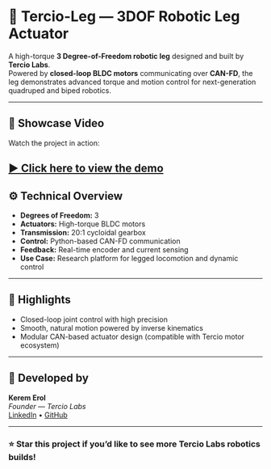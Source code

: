 # 🦿 Tercio-Leg — 3DOF Robotic Leg Actuator

A high-torque **3 Degree-of-Freedom robotic leg** designed and built by **Tercio Labs**.  
Powered by **closed-loop BLDC motors** communicating over **CAN-FD**, the leg demonstrates advanced torque and motion control for next-generation quadruped and biped robotics.

---

## 🎥 Showcase Video

Watch the project in action:

[▶️ Click here to view the demo](video/demo.mp4)
---

## ⚙️ Technical Overview

- **Degrees of Freedom:** 3  
- **Actuators:** High-torque BLDC motors  
- **Transmission:** 20:1 cycloidal gearbox  
- **Control:** Python-based CAN-FD communication  
- **Feedback:** Real-time encoder and current sensing  
- **Use Case:** Research platform for legged locomotion and dynamic control  

---

## 🧠 Highlights

- Closed-loop joint control with high precision  
- Smooth, natural motion powered by inverse kinematics  
- Modular CAN-based actuator design (compatible with Tercio motor ecosystem)  

---

## 👤 Developed by

**Kerem Erol**  
*Founder — Tercio Labs*  
[LinkedIn](https://www.linkedin.com/in/kerem-erol-338713328) • [GitHub](https://github.com/Kerol-Dev)

---

### ⭐ Star this project if you’d like to see more Tercio Labs robotics builds!
